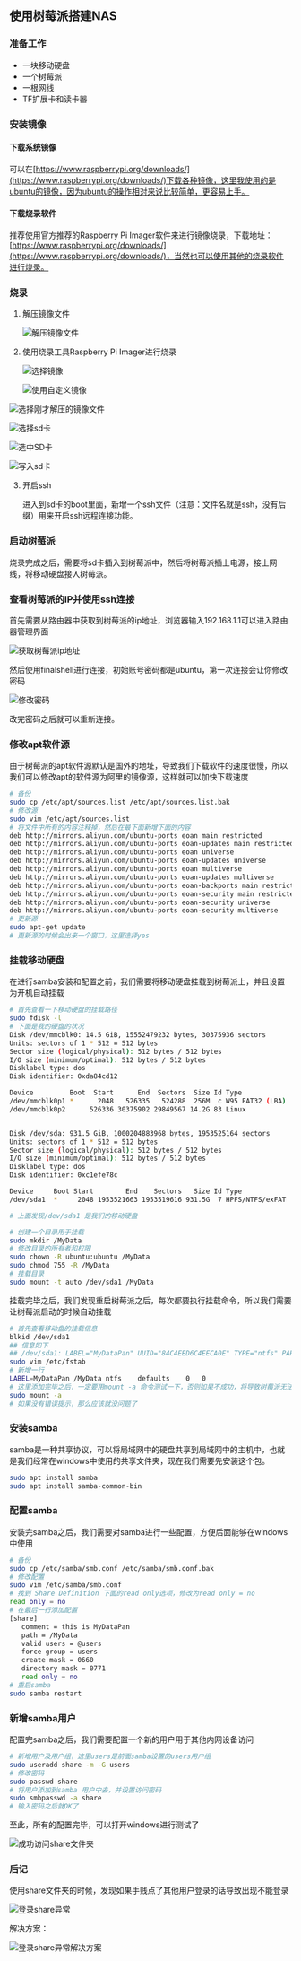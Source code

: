 ## 使用树莓派搭建NAS

### 准备工作

* 一块移动硬盘
* 一个树莓派
* 一根网线
* TF扩展卡和读卡器

### 安装镜像

#### 下载系统镜像

可以在[https://www.raspberrypi.org/downloads/](https://www.raspberrypi.org/downloads/)下载各种镜像，这里我使用的是ubuntu的镜像，因为ubuntu的操作相对来说比较简单，更容易上手。

#### 下载烧录软件



推荐使用官方推荐的Raspberry Pi Imager软件来进行镜像烧录，下载地址：[https://www.raspberrypi.org/downloads/](https://www.raspberrypi.org/downloads/)，当然也可以使用其他的烧录软件进行烧录。

### 烧录

1. 解压镜像文件

   ![解压镜像文件](https://ljtnono.oss-cn-beijing.aliyuncs.com/images/image-20200422210807927.png)

2. 使用烧录工具Raspberry Pi Imager进行烧录

   ![选择镜像](https://ljtnono.oss-cn-beijing.aliyuncs.com/images/image-20200422211040120.png)

   ![使用自定义镜像](https://ljtnono.oss-cn-beijing.aliyuncs.com/images/image-20200422211225935.png)

![选择刚才解压的镜像文件](https://ljtnono.oss-cn-beijing.aliyuncs.com/images/image-20200422211257037.png)

![选择sd卡](https://ljtnono.oss-cn-beijing.aliyuncs.com/images/image-20200422211632301.png)

![选中SD卡](https://ljtnono.oss-cn-beijing.aliyuncs.com/images/image-20200422211841292.png)

![写入sd卡](https://ljtnono.oss-cn-beijing.aliyuncs.com/images/image-20200422211921322.png)

3. 开启ssh

   进入到sd卡的boot里面，新增一个ssh文件（注意：文件名就是ssh，没有后缀）用来开启ssh远程连接功能。

### 启动树莓派

烧录完成之后，需要将sd卡插入到树莓派中，然后将树莓派插上电源，接上网线，将移动硬盘接入树莓派。

### 查看树莓派的IP并使用ssh连接

首先需要从路由器中获取到树莓派的ip地址，浏览器输入192.168.1.1可以进入路由器管理界面

![获取树莓派ip地址](https://ljtnono.oss-cn-beijing.aliyuncs.com/images/image-20200422213254001.png)

然后使用finalshell进行连接，初始账号密码都是ubuntu，第一次连接会让你修改密码

![修改密码](https://ljtnono.oss-cn-beijing.aliyuncs.com/images/image-20200422213421333.png)

改完密码之后就可以重新连接。

### 修改apt软件源

由于树莓派的apt软件源默认是国外的地址，导致我们下载软件的速度很慢，所以我们可以修改apt的软件源为阿里的镜像源，这样就可以加快下载速度

```bash
# 备份
sudo cp /etc/apt/sources.list /etc/apt/sources.list.bak
# 修改源
sudo vim /etc/apt/sources.list
# 将文件中所有的内容注释掉，然后在最下面新增下面的内容
deb http://mirrors.aliyun.com/ubuntu-ports eoan main restricted
deb http://mirrors.aliyun.com/ubuntu-ports eoan-updates main restricted
deb http://mirrors.aliyun.com/ubuntu-ports eoan universe
deb http://mirrors.aliyun.com/ubuntu-ports eoan-updates universe
deb http://mirrors.aliyun.com/ubuntu-ports eoan multiverse
deb http://mirrors.aliyun.com/ubuntu-ports eoan-updates multiverse
deb http://mirrors.aliyun.com/ubuntu-ports eoan-backports main restricted universe multiverse
deb http://mirrors.aliyun.com/ubuntu-ports eoan-security main restricted
deb http://mirrors.aliyun.com/ubuntu-ports eoan-security universe
deb http://mirrors.aliyun.com/ubuntu-ports eoan-security multiverse
# 更新源
sudo apt-get update
# 更新源的时候会出来一个窗口，这里选择yes
```

### 挂载移动硬盘

在进行samba安装和配置之前，我们需要将移动硬盘挂载到树莓派上，并且设置为开机自动挂载

```bash
# 首先查看一下移动硬盘的挂载路径
sudo fdisk -l
# 下面是我的硬盘的状况
Disk /dev/mmcblk0: 14.5 GiB, 15552479232 bytes, 30375936 sectors
Units: sectors of 1 * 512 = 512 bytes
Sector size (logical/physical): 512 bytes / 512 bytes
I/O size (minimum/optimal): 512 bytes / 512 bytes
Disklabel type: dos
Disk identifier: 0xda84cd12

Device         Boot  Start      End  Sectors  Size Id Type
/dev/mmcblk0p1 *      2048   526335   524288  256M  c W95 FAT32 (LBA)
/dev/mmcblk0p2      526336 30375902 29849567 14.2G 83 Linux


Disk /dev/sda: 931.5 GiB, 1000204883968 bytes, 1953525164 sectors
Units: sectors of 1 * 512 = 512 bytes
Sector size (logical/physical): 512 bytes / 512 bytes
I/O size (minimum/optimal): 512 bytes / 512 bytes
Disklabel type: dos
Disk identifier: 0xc1efe78c

Device     Boot Start        End    Sectors   Size Id Type
/dev/sda1  *     2048 1953521663 1953519616 931.5G  7 HPFS/NTFS/exFAT

# 上面发现/dev/sda1 是我们的移动硬盘

# 创建一个目录用于挂载
sudo mkdir /MyData
# 修改目录的所有者和权限
sudo chown -R ubuntu:ubuntu /MyData
sudo chmod 755 -R /MyData
# 挂载目录
sudo mount -t auto /dev/sda1 /MyData
```

挂载完毕之后，我们发现重启树莓派之后，每次都要执行挂载命令，所以我们需要让树莓派启动的时候自动挂载

```bash
# 首先查看移动盘的挂载信息
blkid /dev/sda1
## 信息如下
## /dev/sda1: LABEL="MyDataPan" UUID="84C4EED6C4EECA0E" TYPE="ntfs" PARTUUID="c1efe78c-01"
sudo vim /etc/fstab
# 新增一行
LABEL=MyDataPan	/MyData	ntfs	defaults	0	0
# 这里添加完毕之后，一定要用mount -a 命令测试一下，否则如果不成功，将导致树莓派无法开机成功（血的教训）
sudo mount -a
# 如果没有错误提示，那么应该就没问题了
```

### 安装samba

samba是一种共享协议，可以将局域网中的硬盘共享到局域网中的主机中，也就是我们经常在windows中使用的共享文件夹，现在我们需要先安装这个包。

```bash
sudo apt install samba
sudo apt install samba-common-bin
```

### 配置samba

安装完samba之后，我们需要对samba进行一些配置，方便后面能够在windows中使用

```bash
# 备份
sudo cp /etc/samba/smb.conf /etc/samba/smb.conf.bak
# 修改配置
sudo vim /etc/samba/smb.conf
# 找到 Share Definition 下面的read only选项，修改为read only = no
read only = no
# 在最后一行添加配置
[share]
   comment = this is MyDataPan
   path = /MyData
   valid users = @users
   force group = users
   create mask = 0660
   directory mask = 0771
   read only = no
# 重启samba
sudo samba restart
```

### 新增samba用户

配置完samba之后，我们需要配置一个新的用户用于其他内网设备访问

```bash
# 新增用户及用户组，这里users是前面samba设置的users用户组
sudo useradd share -m -G users
# 修改密码
sudo passwd share
# 将用户添加到samba 用户中去，并设置访问密码
sudo smbpasswd -a share
# 输入密码之后就OK了
```

至此，所有的配置完毕，可以打开windows进行测试了

![成功访问share文件夹](https://ljtnono.oss-cn-beijing.aliyuncs.com/images/image-20200422230349231.png)





### 后记

使用share文件夹的时候，发现如果手贱点了其他用户登录的话导致出现不能登录

![登录share异常](https://ljtnono.oss-cn-beijing.aliyuncs.com/images/image-20200422230541075.png)

解决方案：

![登录share异常解决方案](https://ljtnono.oss-cn-beijing.aliyuncs.com/images/image-20200422230714115.png)